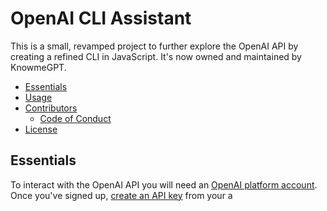 # OpenAI CLI Assistant

This is a small, revamped project to further explore the OpenAI API by creating a refined CLI in JavaScript. It's now owned and maintained by KnowmeGPT.

* [Essentials](#things-youll-need)
* [Usage](#usage)
* [Contributors](#contributing)
  * [Code of Conduct](#code-of-conduct)
* [License](#license)

## Essentials

To interact with the OpenAI API you will need an [OpenAI platform account](https://platform.openai.com/overview). Once you've signed up, [create an API key](https://platform.openai.com/account/api-keys) from your a